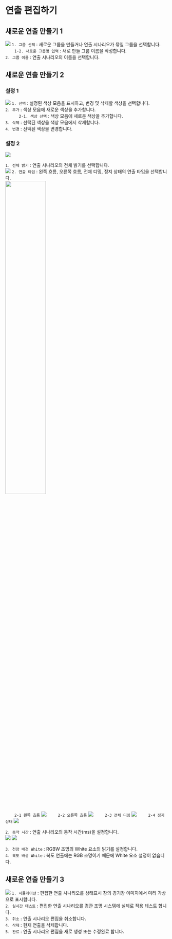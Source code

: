 연출 편집하기
==========
새로운 연출 만들기 1
----------
![](image/set/새로운연출만들기1.png)
`1. 그룹 선택` : 새로운 그룹을 만들거나 연출 시나리오가 묶일 그룹을 선택합니다.<br>
　　`1-2. 새로운 그룹명 입력` : 새로 만들 그룹 이름을 작성합니다.<br>
`2. 그룹 이름` : 연출 시나리오의 이름을 선택합니다.<br>


새로운 연출 만들기 2
----------
### 설정 1
![](image/set/새로운연출만들기2-1.png)
`1. 선택` : 설정된 색상 모음을 표시하고, 변경 및 삭제할 색상을 선택합니다.<br>
`2. 추가` : 색상 모음에 새로운 색상을 추가합니다.<br>
　　　`2-1. 색상 선택` : 색상 모음에 새로운 색상을 추가합니다.<br>
`3. 삭제` : 선택된 색상을 색상 모음에서 삭제합니다.<br>
`4. 변경` : 선택된 색상을 변경합니다.<br>

### 설정 2
![](image/set/새로운연출만들기2-2.png)

`1. 전체 밝기` : 연출 시나리오의 전체 밝기를 선택합니다.<br>
![](image/set/전체밝기.png)
`2. 연출 타입` : 왼쪽 흐름, 오른쪽 흐름, 전체 디밍, 정지 상태의 연출 타입을 선택합니다.<br>
<img src = 'image/set/연출타입.png' width = '50%' height = '50%' />

　　`2-1 왼쪽 흐름`
![](image/set/왼쪽흐름.png)
　　 `2-2 오른쪽 흐름`
![](image/set/오른쪽흐름.png)
　　 `2-3 전체 디밍`
![](image/set/전체디밍.png)
　　 `2-4 정지 상태`
![](image/set/정지상태.png)

`2. 동작 시간` : 연출 시나리오의 동작 시간(ms)을 설정합니다.<br>
![](image/set/동작시간-1.png)
![](image/set/동작시간-2.png)

`3. 천장 배경 White` : RGBW 조명의 White 요소의 밝기를 설정합니다.<br>
`4. 복도 배경 White` : 복도 연출에는 RGB 조명이기 때문에 White 요소 설정이 없습니다.<br>

새로운 연출 만들기 3
----------
![](image/set/새로운연출만들기3.png)
`1. 시뮬레이션` : 편집한 연출 시나리오를 상태표시 창의 경기장 이미지에서 미리 가상으로 표시합니다.<br>
`2. 실시간 테스트` : 편집한 연출 시나리오를 경관 조명 시스템에 실제로 적용 테스트 합니다.<br>
`3. 취소` : 연출 시나리오 편집을 취소합니다.<br>
`4. 삭제` : 현재 연출을 삭제합니다.<br>
`5. 완료` : 연출 시나리오 편집을 새로 생성 또는 수정완료 합니다.<br>
